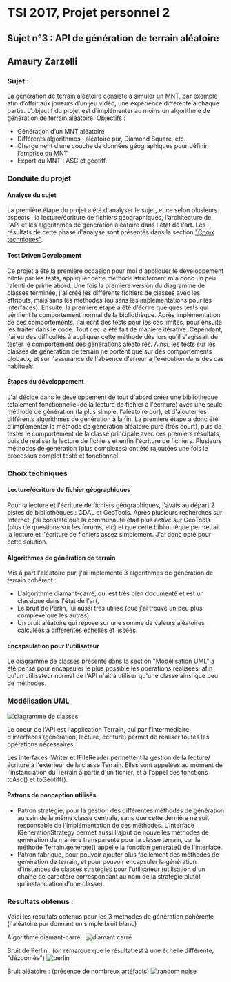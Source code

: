 # TSI 2017, Projet personnel 2
## Sujet n°3 : API de génération de terrain aléatoire
## Amaury Zarzelli

### Sujet :
La génération de terrain aléatoire consiste à simuler un MNT, par exemple afin d’offrir aux joueurs 
d’un jeu vidéo, une expérience différente à chaque partie.
L’objectif du projet est d’implémenter au moins un algorithme de génération de terrain aléatoire.
Objectifs :
- Génération d’un MNT aléatoire
- Différents algorithmes : aléatoire pur, Diamond Square, etc.
- Chargement d’une couche de données géographiques pour définir l’emprise du MNT
- Export du MNT : ASC et géotiff.

### Conduite du projet
#### Analyse du sujet
La première étape du projet a été d'analyser le sujet, et ce selon plusieurs aspects : la lecture/écriture de fichiers géographiques, l'architecture de l'API et les algorithmes de génération aléatoire dans l'état de l'art. Les résultats de cette phase d'analyse sont présentés dans la section ["Choix techniques"](#choix-techniques).

#### Test Driven Development
Ce projet a été la première occasion pour moi d'appliquer le développement piloté par les tests, appliquer cette méthode strictement m'a donc un peu ralenti de prime abord. Une fois la première version du diagramme de classes terminée, j'ai créé les différents fichiers de classes avec les attributs, mais sans les méthodes (ou sans les implémentations pour les interfaces).
Ensuite, la première étape a été d'écrire quelques tests qui vérifient le comportement normal de la bibliothèque. Après implémentation de ces comportements, j'ai écrit des tests pour les cas limites, pour ensuite les traiter dans le code. Tout ceci a été fait de manière itérative.
Cependant, j'ai eu des difficultés à appliquer cette méthode dès lors qu'il s'agissait de tester le comportement des générations aléatoires. Ainsi, les tests sur les classes de génération de terrain ne portent que sur des comportements globaux, et sur l'assurance de l'absence d'erreur à l'exécution dans des cas habituels.

#### Étapes du développement
J'ai décidé dans le développement de tout d'abord créer une bibliothèque totalement fonctionnelle (de la lecture de fichier à l'écriture) avec une seule méthode de génération (la plus simple, l'aléatoire pur), et d'ajouter les différents algorithmes de génération à la fin.
La première étape a donc été d'implémenter la méthode de génération aléatoire pure (très court), puis de tester le comportement de la classe principale avec ces premiers résultats, puis de réaliser la lecture de fichiers et enfin l'écriture de fichiers.
Plusieurs méthodes de génération (plus complexes) ont été rajoutées une fois le processus complet testé et fonctionnel.


### Choix techniques
#### Lecture/écriture de fichier géographiques
Pour la lecture et l'écriture de fichiers géographiques, j'avais au départ 2 pistes de bibliothèques : GDAL et GeoTools. Après plusieurs recherches sur Internet, j'ai constaté que la communauté était plus active sur GeoTools (plus de questions sur les forums, etc) et que cette bibliothèque permettait la lecture et l'écriture de fichiers assez simplement. J'ai donc opté pour cette solution. 

#### Algorithmes de génération de terrain
Mis à part l'aléatoire pur, j'ai implémenté 3 algorithmes de génération de terrain cohérent :
+ L'algorithme diamant-carré, qui est très bien documenté et est un classique dans l'état de l'art,
+ Le bruit de Perlin, lui aussi très utilisé (que j'ai trouvé un peu plus complexe que les autres),
+ Un bruit aléatoire qui repose sur une somme de valeurs aléatoires calculées à différentes échelles et lissées.

#### Encapsulation pour l'utilisateur
Le diagramme de classes présenté dans la section ["Modélisation UML"](#modelisation-uml) a été pensé pour encapsuler le plus possible les opérations réalisées, afin qu'un utilisateur normal de l'API n'ait à utiliser qu'une classe ainsi que peu de méthodes.


### Modélisation UML
![diagramme de classes](uml/gama_classes.jpg "diagramme de classes")

Le coeur de l'API est l'application Terrain, qui par l'intermédiaire d'interfaces (génération, lecture, écriture) permet de réaliser toutes les opérations nécessaires.

Les interfaces IWriter et IFileReader permettent la gestion de la lecture/écriture à l'extérieur de la classe Terrain. Elles sont appelées au moment de l'instanciation du Terrain à partir d'un fichier, et à l'appel des fonctions toAsc() et toGeotiff().

#### Patrons de conception utilisés
+ Patron stratégie, pour la gestion des différentes méthodes de génération au sein de la même classe centrale, sans que cette dernière ne soit responsable de l'implémentation de ces méthodes. L'interface IGenerationStrategy permet aussi l'ajout de nouvelles méthodes de génération de manière transparente pour la classe terrain, car la méthode Terrain.generate() appelle la fonction generate() de l'interface. 
+ Patron fabrique, pour pouvoir ajouter plus facilement des méthodes de génération de terrain, et pour pouvoir encapsuler la génération d'instances de classes stratégies pour l'utilisateur (utilisation d'un chaîne de caractère correspondant au nom de la stratégie plutôt qu'instanciation d'une classe).


### Résultats obtenus :
Voici les résultats obtenus pour les 3 méthodes de génération cohérente (l'aléatoire pur donnant un simple bruit blanc)

Algorithme diamant-carré :
![diamant carré](diamond.png "diamant carré")

Bruit de Perlin : (on remarque que le résultat est à une échelle différente, "dézoomée")
![perlin](perlin.png "perlin")

Bruit aléatoire : (présence de nombreux artéfacts)
![random noise](randomn.png "random noise")
